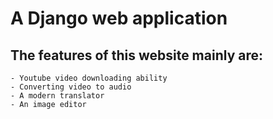 # A Django web application
## The features of this website mainly are:
    - Youtube video downloading ability
    - Converting video to audio
    - A modern translator
    - An image editor